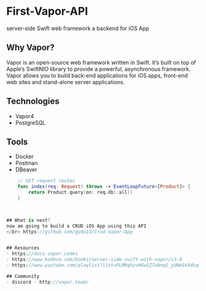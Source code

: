 # First-Vapor-API
server-side Swift web framework a backend for iOS App

## Why Vapor?
Vapor is an open-source web framework written in Swift. 
It’s built on top of Apple’s SwiftNIO library to provide a powerful, asynchronous framework. 
Vapor allows you to build back-end applications for iOS apps, front-end web sites and stand-alone server applications.


## Technologies
- Vapor4
- PostgreSQL

## Tools
- Docker
- Postman
- DBeaver


```swift
    // GET request routes
    func index(req: Request) throws -> EventLoopFuture<[Product]> {
        return Product.query(on: req.db).all()
    }
    


## What is next?
now am going to build a CRUD iOS App using this API
</br> https://github.com/gyda13/Crud-Vapor-App


## Resources
- https://docs.vapor.codes
- https://www.kodeco.com/books/server-side-swift-with-vapor/v3.0
- https://www.youtube.com/playlist?list=PLMRqhzcHGw1Z7xNnqS_yUNm1k9dvq-HbM

## Community
- discord - http://vapor.team/



